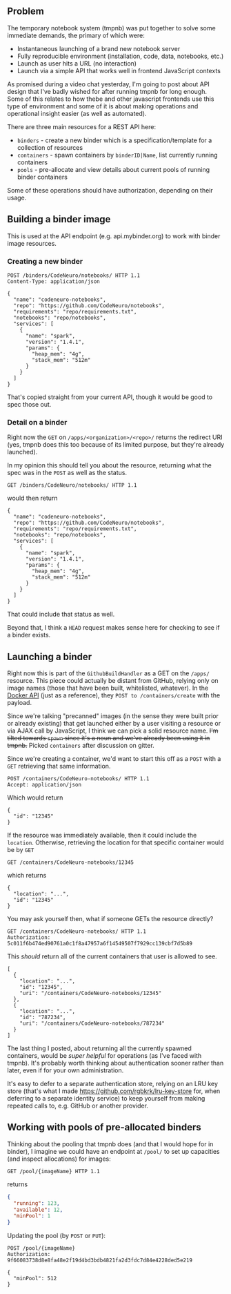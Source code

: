 ##

## Problem

The temporary notebook system (tmpnb) was put together to solve some immediate
demands, the primary of which were:



* Instantaneous launching of a brand new notebook server
* Fully reproducible environment (installation, code, data, notebooks, etc.)
* Launch as user hits a URL (no interaction)
* Launch via a simple API that works well in frontend JavaScript contexts

As promised during a video chat yesterday, I'm going to post about API design that I've badly wished for after running tmpnb for long enough. Some of this relates to how thebe and other javascript frontends use this type of environment and some of it is about making operations and operational insight easier (as well as automated).

There are three main resources for a REST API here:

* `binders` - create a new binder which is a specification/template for a collection of resources
* `containers` - spawn containers by `binderID|Name`, list currently running containers
* `pools` - pre-allocate and view details about current pools of running binder containers

Some of these operations should have authorization, depending on their usage.

## Building a binder image

This is used at the API endpoint (e.g. api.mybinder.org) to work with binder image resources.

### Creating a new binder

```
POST /binders/CodeNeuro/notebooks/ HTTP 1.1
Content-Type: application/json

{
  "name": "codeneuro-notebooks",
  "repo": "https://github.com/CodeNeuro/notebooks",
  "requirements": "repo/requirements.txt",
  "notebooks": "repo/notebooks",
  "services": [
    {
      "name": "spark",
      "version": "1.4.1",
      "params": {
        "heap_mem": "4g",
        "stack_mem": "512m"
      }
    }
  ]
}
```

That's copied straight from your current API, though it would be good to spec those out.

### Detail on a binder

Right now the `GET` on `/apps/<organization>/<repo>/` returns the redirect URI (yes, tmpnb does this too because of its limited purpose, but they're already launched).

In my opinion this should tell you about the resource, returning what the spec was in the `POST` as well as the status.

```
GET /binders/CodeNeuro/notebooks/ HTTP 1.1
```

would then return

```
{
  "name": "codeneuro-notebooks",
  "repo": "https://github.com/CodeNeuro/notebooks",
  "requirements": "repo/requirements.txt",
  "notebooks": "repo/notebooks",
  "services": [
    {
      "name": "spark",
      "version": "1.4.1",
      "params": {
        "heap_mem": "4g",
        "stack_mem": "512m"
      }
    }
  ]
}
```

That could include that status as well.

Beyond that, I think a `HEAD` request makes sense here for checking to see if a binder exists.


## Launching a binder

Right now this is part of the `GithubBuildHandler` as a GET on the `/apps/` resource. This piece could actually be distant from GitHub, relying only on image names (those that have been built, whitelisted, whatever). In the [Docker API](https://docs.docker.com/reference/api/docker_remote_api_v1.20/#create-a-container) (just as a reference), they `POST to /containers/create` with the payload.

Since we're talking "precanned" images (in the sense they were built prior or already existing) that get launched either by a user visiting a resource or via AJAX call by JavaScript, I think we can pick a solid resource name. ~~I'm tilted towards `spawn` since it's a noun and we've already been using it in tmpnb.~~ Picked `containers` after discussion on gitter.

Since we're creating a container, we'd want to start this off as a `POST` with a `GET` retrieving that same information.

```
POST /containers/CodeNeuro-notebooks/ HTTP 1.1
Accept: application/json
```

Which would return

```
{
  "id": "12345"
}
```

If the resource was immediately available, then it could include the `location`. Otherwise, retrieving the location for that specific container would be by `GET`

```
GET /containers/CodeNeuro-notebooks/12345
```

which returns

```
{
  "location": "...",
  "id": "12345"
}
```

You may ask yourself then, what if someone GETs the resource directly?

```
GET /containers/CodeNeuro-notebooks/ HTTP 1.1
Authorization: 5c011f6b474ed90761a0c1f8a47957a6f14549507f7929cc139cbf7d5b89
```

This *should* return all of the current containers that user is allowed to see.

```
[
  {
    "location": "...",
    "id": "12345",
    "uri": "/containers/CodeNeuro-notebooks/12345"
  },
  {
    "location": "...",
    "id": "787234",
    "uri": "/containers/CodeNeuro-notebooks/787234"
  }
]
```

The last thing I posted, about returning all the currently spawned containers, would be *super helpful* for operations (as I've faced with tmpnb). It's probably worth thinking about authentication sooner rather than later, even if for your own administration.

It's easy to defer to a separate authentication store, relying on an LRU key store (that's what I made https://github.com/rgbkrk/lru-key-store for, when deferring to a separate identity service) to keep yourself from making repeated calls to, e.g. GitHub or another provider.



## Working with pools of pre-allocated binders

Thinking about the pooling that tmpnb does (and that I would hope for in binder), I imagine we could have an endpoint at `/pool/` to set up capacities (and inspect allocations) for images:

```
GET /pool/{imageName} HTTP 1.1
```

returns

```json
{
  "running": 123,
  "available": 12,
  "minPool": 1
}
```

Updating the pool (by `POST` or `PUT`):

```
POST /pool/{imageName}
Authorization: 9f66083738d8e8fa48e2f19d4bd3bdb4821fa2d3fdc7d84e4228ded5e219

{
  "minPool": 512
}
```
